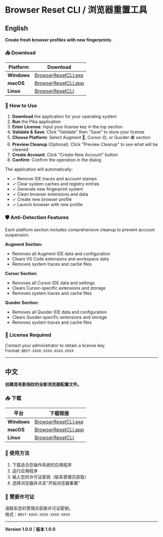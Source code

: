 # Browser Reset CLI / 浏览器重置工具

## English

**Create fresh browser profiles with new fingerprints.**

### 📥 Download

| Platform | Download |
|----------|----------|
| **Windows** | [BrowserResetCLI.exe](https://github.com/Automaxx/Augment-reset/releases/latest/download/BrowserResetCLI.exe) |
| **macOS** | [BrowserResetCLI.app](https://github.com/Automaxx/Augment-reset/releases/latest/download/BrowserResetCLI.app.zip) |
| **Linux** | [BrowserResetCLI](https://github.com/Automaxx/Augment-reset/releases/latest/download/BrowserResetCLI-linux.tar.gz) |

### 🚀 How to Use

1. **Download** the application for your operating system
2. **Run** the Pika application
3. **Enter License**: Input your license key in the top section
4. **Validate & Save**: Click "Validate" then "Save" to store your license
5. **Choose Platform**: Select Augment 🔵, Cursor 🟡, or Quoder 🟢 section
6. **Preview Cleanup** (Optional): Click "Preview Cleanup" to see what will be cleaned
7. **Create Account**: Click "Create New Account" button
8. **Confirm**: Confirm the operation in the dialog

The application will automatically:
- ✓ Remove IDE traces and account stamps
- ✓ Clear system caches and registry entries
- ✓ Generate new fingerprint system
- ✓ Clean browser extensions and data
- ✓ Create new browser profile
- ✓ Launch browser with new profile

### 🛡️ Anti-Detection Features

Each platform section includes comprehensive cleanup to prevent account suspension:

**Augment Section:**
- Removes all Augment IDE data and configuration
- Clears VS Code extensions and workspace data
- Removes system traces and cache files

**Cursor Section:**
- Removes all Cursor IDE data and settings
- Clears Cursor-specific extensions and storage
- Removes system traces and cache files

**Quoder Section:**
- Removes all Quoder IDE data and configuration
- Clears Quoder-specific extensions and storage
- Removes system traces and cache files

### 🔐 License Required

Contact your administrator to obtain a license key.  
Format: `BRST-XXXX-XXXX-XXXX-XXXX`

---

## 中文

**创建具有新指纹的全新浏览器配置文件。**

### 📥 下载

| 平台 | 下载链接 |
|------|----------|
| **Windows** | [BrowserResetCLI.exe](https://github.com/Automaxx/Augment-reset/releases/latest/download/BrowserResetCLI.exe) |
| **macOS** | [BrowserResetCLI.app](https://github.com/Automaxx/Augment-reset/releases/latest/download/BrowserResetCLI.app.zip) |
| **Linux** | [BrowserResetCLI](https://github.com/Automaxx/Augment-reset/releases/latest/download/BrowserResetCLI-linux.tar.gz) |

### 🚀 使用方法

1. 下载适合您操作系统的应用程序
2. 运行应用程序
3. 输入您的许可证密钥（联系管理员获取）
4. 选择浏览器并点击"开始浏览器重置"

### 🔐 需要许可证

请联系您的管理员获取许可证密钥。  
格式：`BRST-XXXX-XXXX-XXXX-XXXX`

---

**Version 1.0.0** | **版本 1.0.0**
